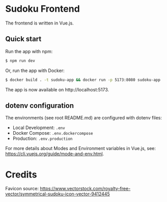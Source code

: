 # Sudoku Frontend
The frontend is written in Vue.js.

## Quick start
Run the app with npm:

```bash
$ npm run dev
```

Or, run the app with Docker:

```bash
$ docker build . -t sudoku-app && docker run -p 5173:8080 sudoku-app
```

The app is now available on http://localhost:5173.

## dotenv configuration

The environments (see root README.md) are configured with dotenv files:

- Local Development: `.env`
- Docker Compose: `.env.dockercompose`
- Production: `.env.production`

For more details about Modes and Environment variables in Vue.js, see: https://cli.vuejs.org/guide/mode-and-env.html.

# Credits
Favicon source: https://www.vectorstock.com/royalty-free-vector/symmetrical-sudoku-icon-vector-9412445
